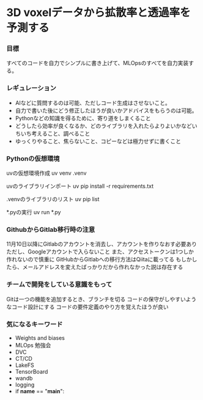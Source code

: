 # 3D voxelデータから拡散率と透過率を予測する
### 目標
すべてのコードを自力でシンプルに書き上げて、MLOpsのすべてを自力実装する。
### レギュレーション
 - AIなどに質問するのは可能、ただしコード生成はさせないこと。
 - 自力で書いた後にどう修正したほうが良いかアドバイスをもらうのは可能。
 - Pythonなどの知識を得るために、寄り道をしまくること
 - どうしたら効率が良くなるか、どのライブラリを入れたらよりよいかなどいちいち考えること、調べること
 - ゆっくりやること、焦らないこと、コピーなどは極力せずに書くこと

### Pythonの仮想環境
uvの仮想環境作成
uv venv .venv

uvのライブラリインポート
uv pip install -r requirements.txt

.venvのライブラリのリスト
uv pip list

*.pyの実行
uv run *.py

### GithubからGitlab移行時の注意
11月10日以降にGitlabのアカウントを消去し、アカウントを作りなおす必要あり
ただし、Googleアカウントで入らないこと
また、アクセストークンは1つしか作れないので慎重に
GitHubからGitlabへの移行方法はQiitaに載ってる
もしかしたら、メールアドレスを変えたばっかりだから作れなかった説は存在する

### チームで開発をしている意識をもって
Gitは一つの機能を追加するとき、ブランチを切る
コードの保守がしやすいようなコード設計にする
コードの要件定義のやり方を覚えたほうが良い

### 気になるキーワード
 - Weights and biases
 - MLOps 勉強会
 - DVC
 - CT/CD
 - LakeFS
 - TensorBoard
 - wandb
 - logging
 - if __name__ == "__main__":